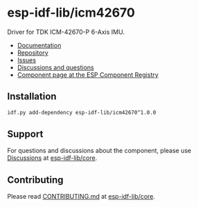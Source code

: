 # esp-idf-lib/icm42670

Driver for TDK ICM-42670-P 6-Axis IMU.

* [Documentation](https://esp-idf-lib.github.io/icm42670/)
* [Repository](https://github.com/esp-idf-lib/icm42670)
* [Issues](https://github.com/esp-idf-lib/icm42670/issues)
* [Discussions and questions](https://github.com/esp-idf-lib/core/discussions)
* [Component page at the ESP Component Registry](https://components.espressif.com/components/esp-idf-lib/icm42670)

## Installation

```sh
idf.py add-dependency esp-idf-lib/icm42670^1.0.0
```

## Support

For questions and discussions about the component, please use
[Discussions](https://github.com/esp-idf-lib/core/discussions)
at [esp-idf-lib/core](https://github.com/esp-idf-lib/core).

## Contributing

Please read [CONTRIBUTING.md](https://github.com/esp-idf-lib/core/blob/main/CONTRIBUTING.md)
at [esp-idf-lib/core](https://github.com/esp-idf-lib/core).
